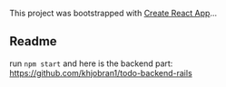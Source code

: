 This project was bootstrapped with [Create React App](https://github.com/facebook/create-react-app)...

## Readme

run `npm start` and here is the backend part: https://github.com/khjobran1/todo-backend-rails



